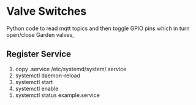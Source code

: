 # Valve Switches

Python code to read mqtt topics and then toggle GPIO pins which in turn open/close Garden valves,

## Register Service

1. copy <file>.service  /etc/systemd/system/<file>.service
2. systemctl daemon-reload
3. systemctl start <file>
4. systemctl enable <file>
5. systemctl status example.service